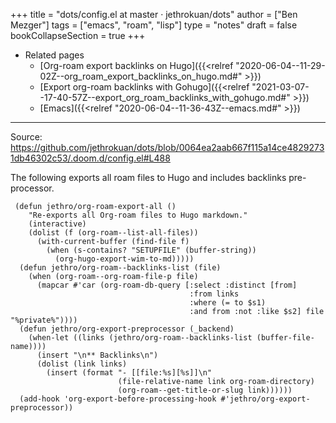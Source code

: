 +++
title = "dots/config.el at master · jethrokuan/dots"
author = ["Ben Mezger"]
tags = ["emacs", "roam", "lisp"]
type = "notes"
draft = false
bookCollapseSection = true
+++

-   Related pages
    -   [Org-roam export backlinks on Hugo]({{<relref "2020-06-04--11-29-02Z--org_roam_export_backlinks_on_hugo.md#" >}})
    -   [Export org-roam backlinks with Gohugo]({{<relref "2021-03-07--17-40-57Z--export_org_roam_backlinks_with_gohugo.md#" >}})
    -   [Emacs]({{<relref "2020-06-04--11-36-43Z--emacs.md#" >}})

---

Source: <https://github.com/jethrokuan/dots/blob/0064ea2aab667f115a14ce48292731db46302c53/.doom.d/config.el#L488>

The following exports all roam files to Hugo and includes backlinks
pre-processor.

```emacs-lisp
 (defun jethro/org-roam-export-all ()
    "Re-exports all Org-roam files to Hugo markdown."
    (interactive)
    (dolist (f (org-roam--list-all-files))
      (with-current-buffer (find-file f)
        (when (s-contains? "SETUPFILE" (buffer-string))
          (org-hugo-export-wim-to-md)))))
  (defun jethro/org-roam--backlinks-list (file)
    (when (org-roam--org-roam-file-p file)
      (mapcar #'car (org-roam-db-query [:select :distinct [from]
                                        :from links
                                        :where (= to $s1)
                                        :and from :not :like $s2] file "%private%"))))
  (defun jethro/org-export-preprocessor (_backend)
    (when-let ((links (jethro/org-roam--backlinks-list (buffer-file-name))))
      (insert "\n** Backlinks\n")
      (dolist (link links)
        (insert (format "- [[file:%s][%s]]\n"
                        (file-relative-name link org-roam-directory)
                        (org-roam--get-title-or-slug link))))))
  (add-hook 'org-export-before-processing-hook #'jethro/org-export-preprocessor))
```
